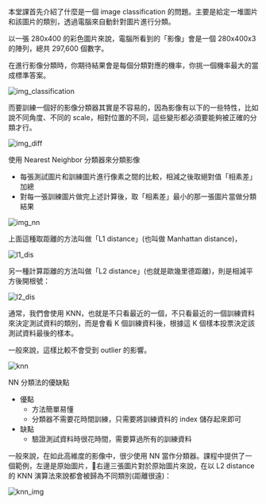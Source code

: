 本堂課首先介紹了什麼是一個 image classification 的問題。主要是給定一堆圖片和該圖片的類別，透過電腦來自動針對圖片進行分類。

以一張 280x400 的彩色圖片來說，電腦所看到的「影像」會是一個 280x400x3 的陣列，總共 297,600 個數字。

在進行影像分類時，你期待結果會是每個分類對應的機率，你挑一個機率最大的當成標準答案。

![img_classification](https://raw.githubusercontent.com/kevingo/blog/master/screenshot/img_classification.png)

而要訓練一個好的影像分類器其實是不容易的，因為影像有以下的一些特性，比如說不同角度、不同的 scale，相對位置的不同，這些變形都必須要能夠被正確的分類才行。

![img_diff](https://raw.githubusercontent.com/kevingo/blog/master/screenshot/img_clf_diff.png)

使用 Nearest Neighbor 分類器來分類影像
- 每張測試圖片和訓練圖片進行像素之間的比較，相減之後取絕對值「相素差」加總
- 對每一張訓練圖片做完上述計算後，取「相素差」最小的那一張圖片當做分類結果

![img_nn](https://raw.githubusercontent.com/kevingo/blog/master/screenshot/img_nn.png)

上面這種取距離的方法叫做「L1 distance」(也叫做 Manhattan distance)，

![l1_dis](https://raw.githubusercontent.com/kevingo/blog/master/screenshot/l1_dis.png)

另一種計算距離的方法叫做「L2 distance」(也就是歐幾里德距離)，則是相減平方後開根號：

![l2_dis](https://raw.githubusercontent.com/kevingo/blog/master/screenshot/l2_dis.png)

通常，我們會使用 KNN，也就是不只看最近的一個，不只看最近的一個訓練資料來決定測試資料的類別，而是會看 K 個訓練資料後，根據這 K 個樣本投票決定該測試資料最後的樣本。

一般來說，這樣比較不會受到 outlier 的影響。

![knn](https://raw.githubusercontent.com/kevingo/blog/master/screenshot/knn.png)

NN 分類法的優缺點
- 優點
    - 方法簡單易懂
    - 分類器不需要花時間訓練，只需要將訓練資料的 index 儲存起來即可
- 缺點
    - 驗證測試資料時很花時間，需要算過所有的訓練資料

一般來說，在如此高維度的影像中，很少使用 NN 當作分類器。課程中提供了一個範例，左邊是原始圖片，右邊三張圖片對於原始圖片來說，在以 L2 distance 的 KNN 演算法來說都會被歸為不同類別(距離很遠)：

![knn_img](https://raw.githubusercontent.com/kevingo/blog/master/screenshot/knn_img.png)
